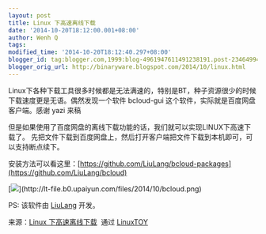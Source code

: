 ```yaml
---
layout: post
title: Linux 下高速离线下载
date: '2014-10-20T18:12:00.001+08:00'
author: Wenh Q
tags:
modified_time: '2014-10-20T18:12:40.297+08:00'
blogger_id: tag:blogger.com,1999:blog-4961947611491238191.post-2346499420573447431
blogger_orig_url: http://binaryware.blogspot.com/2014/10/linux.html
---
```


Linux下各种下载工具很多时候都是无法满速的，特别是BT，种子资源很少的时候下载速度更是无语。偶然发现一个软件
bcloud-gui 这个软件，实际就是百度网盘客户端。感谢 yazi 来稿

但是如果使用了百度网盘的离线下载功能的话，我们就可以实现LINUX下高速下载了。
先把文件下载到百度网盘上，然后打开客户端把文件下载到本机即可，可以支持断点续下。

安装方法可以看这里：[https://github.com/LiuLang/bcloud-packages](https://github.com/LiuLang/bcloud)

[![](https://images-blogger-opensocial.googleusercontent.com/gadgets/proxy?url=http%3A%2F%2Flt-file.b0.upaiyun.com%2Ffiles%2F2014%2F10%2Fbcloud-300x224.png&container=blogger&gadget=a&rewriteMime=image%2F*)](http://lt-file.b0.upaiyun.com/files/2014/10/bcloud.png)

PS: 该软件由 [LiuLang](https://github.com/LiuLang) 开发。

来源：[Linux
下高速离线下载](https://linuxtoy.org/archives/bcloud-linux-highspeed-offline-download.html)  通过 [LinuxTOY](https://linuxtoy.org/)
